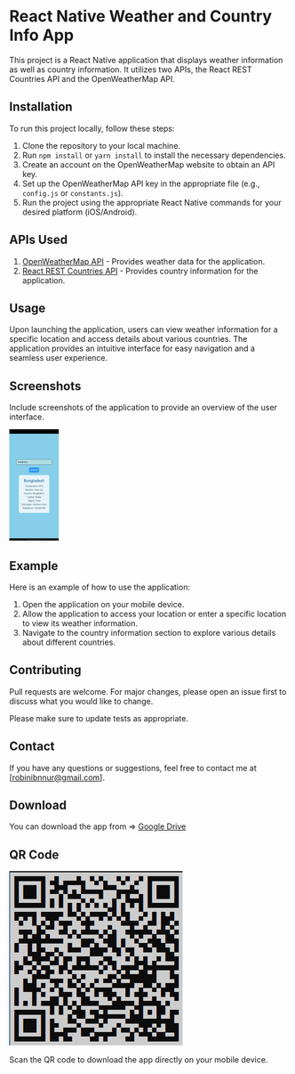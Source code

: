 # React Native Weather and Country Info App

This project is a React Native application that displays weather information as well as country information. It utilizes two APIs, the React REST Countries API and the OpenWeatherMap API.

## Installation

To run this project locally, follow these steps:

1. Clone the repository to your local machine.
2. Run `npm install` or `yarn install` to install the necessary dependencies.
3. Create an account on the OpenWeatherMap website to obtain an API key.
4. Set up the OpenWeatherMap API key in the appropriate file (e.g., `config.js` or `constants.js`).
5. Run the project using the appropriate React Native commands for your desired platform (iOS/Android).

## APIs Used

1. [OpenWeatherMap API](https://openweathermap.org/api) - Provides weather data for the application.
2. [React REST Countries API](https://restcountries.com) - Provides country information for the application.

## Usage

Upon launching the application, users can view weather information for a specific location and access details about various countries. The application provides an intuitive interface for easy navigation and a seamless user experience.

## Screenshots

Include screenshots of the application to provide an overview of the user interface. 

<img height="200" src="assets/ScreenShot.jpg" alt="" />

## Example

Here is an example of how to use the application:

1. Open the application on your mobile device.
2. Allow the application to access your location or enter a specific location to view its weather information.
3. Navigate to the country information section to explore various details about different countries.

## Contributing

Pull requests are welcome. For major changes, please open an issue first to discuss what you would like to change.

Please make sure to update tests as appropriate.



## Contact

If you have any questions or suggestions, feel free to contact me at [robinibnnur@gmail.com].

## Download

You can download the app from => [Google Drive](https://drive.google.com/file/d/1a4fPPdFKvmohV_j42gLYShHtyvfNGBrU/view?usp=sharing)

## QR Code

![QR Code](/assets/QR_Code.png)

Scan the QR code to download the app directly on your mobile device.

